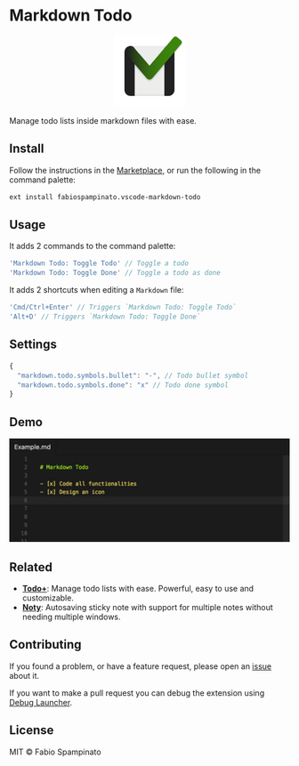 # Markdown Todo

<p align="center">
	<img src="https://raw.githubusercontent.com/fabiospampinato/vscode-markdown-todo/master/resources/logo-128x128.png" alt="Logo">
</p>

Manage todo lists inside markdown files with ease.

## Install

Follow the instructions in the [Marketplace](https://marketplace.visualstudio.com/items?itemName=fabiospampinato.vscode-markdown-todo), or run the following in the command palette:

```sh
ext install fabiospampinato.vscode-markdown-todo
```

## Usage

It adds 2 commands to the command palette:

```js
'Markdown Todo: Toggle Todo' // Toggle a todo
'Markdown Todo: Toggle Done' // Toggle a todo as done
```

It adds 2 shortcuts when editing a `Markdown` file:

```js
'Cmd/Ctrl+Enter' // Triggers `Markdown Todo: Toggle Todo`
'Alt+D' // Triggers `Markdown Todo: Toggle Done`
```

## Settings

```js
{
  "markdown.todo.symbols.bullet": "-", // Todo bullet symbol
  "markdown.todo.symbols.done": "x" // Todo done symbol
}
```

## Demo

![Demo](resources/demo.gif)

## Related

- **[Todo+](https://marketplace.visualstudio.com/items?itemName=fabiospampinato.vscode-todo-plus)**: Manage todo lists with ease. Powerful, easy to use and customizable.
- **[Noty](https://github.com/fabiospampinato/noty)**: Autosaving sticky note with support for multiple notes without needing multiple windows.

## Contributing

If you found a problem, or have a feature request, please open an [issue](https://github.com/fabiospampinato/vscode-markdown-todo/issues) about it.

If you want to make a pull request you can debug the extension using [Debug Launcher](https://marketplace.visualstudio.com/items?itemName=fabiospampinato.vscode-debug-launcher).

## License

MIT © Fabio Spampinato

